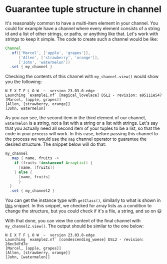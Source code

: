 # Guarantee tuple structure in channel

It's reasonably common to have a multi-item element in your channel. You could 
for example have a channel where every element consists of a string id and a 
list of other strings, or paths, or anything like that. Let's work with strings 
to keep it simple. The code to create such a channel would be like:

```Groovy
Channel
  .of(['Marcel', ['apple', 'grapes']],
      ['Allen', ['strawberry', 'orange']],
      ['John', 'watermelon'])
  .set { my_channel }
```

Checking the contents of this channel with `my_channel.view()` would show you 
the following:

```console
N E X T F L O W  ~  version 23.03.0-edge
Launching `example1.nf` [magical_lovelace] DSL2 - revision: a95111e547
[Marcel, [apple, grapes]]
[Allen, [strawberry, orange]]
[John, watermelon]

```

As you can see, the second item in the third element of our channel, 
`watermelon` is a string, not a list with a string or a list with strings. Let's
 say that you actually need all second item of your tuples to be a list, so that
 the code in your `process` will work. In this case, before passing this channel
 to the process we would use the `map` channel operator to guarantee the desired
 structure. The snippet below will do that:

```Groovy
my_channel
  .map { name, fruits ->
    if (fruits !instanceof ArrayList) {
      [name, [fruits]]
    } else {
      [name, fruits]
      }
  }
  .set { my_channel2 }
```

You can get the instance type with `getClass()`, similarly to what is shown in 
[this](query_object_attributes.md) snippet. In this snippet, we checked
 for array lists as a condition to change the structure, but you could check if 
it's a file, a string, and so on :smiley:

With that done, you can view the content of the final channel with 
`my_channel2.view()`. The output should be similar to the one below:

```console
N E X T F L O W  ~  version 23.03.0-edge
Launching `example2.nf` [condescending_woese] DSL2 - revision: 28ec5dfd7e
[Marcel, [apple, grapes]]
[Allen, [strawberry, orange]]
[John, [watermelon]]
```